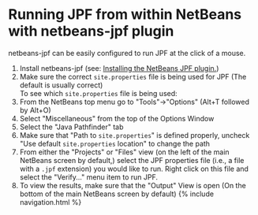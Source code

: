 # Running JPF from within NetBeans with netbeans-jpf plugin #
netbeans-jpf can be easily configured to run JPF at the click of a mouse.

 1. Install netbeans-jpf (see: [Installing the NetBeans JPF plugin.](NetBeans-Plugin))
 2. Make sure the correct `site.properties` file is being used for JPF (The default is usually correct)\
     To see which `site.properties` file is being used:
   3. From the NetBeans top menu go to "Tools"->"Options" (Alt+T followed by Alt+O)
   4. Select "Miscellaneous" from the top of the Options Window
   5. Select the "Java Pathfinder" tab
   6. Make sure that "Path to `site.properties`" is defined properly, uncheck "Use default `site.properties` location" to change the path
 7. From either the "Projects" or "Files" view (on the left of the main NetBeans screen by default,) select the JPF properties file (i.e., a file with a `.jpf` extension) you would like to run. Right click on this file and select the "Verify..." menu item to run JPF.
 8. To view the results, make sure that the "Output" View is open (On the bottom of the main NetBeans screen by default)
{% include navigation.html %}
